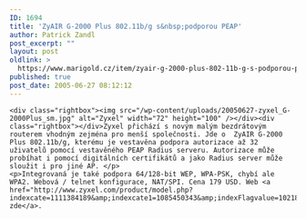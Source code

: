 ```yaml
---
ID: 1694
title: 'ZyAIR G-2000 Plus 802.11b/g s&nbsp;podporou PEAP'
author: Patrick Zandl
post_excerpt: ""
layout: post
oldlink: >
  https://www.marigold.cz/item/zyair-g-2000-plus-802-11b-g-s-podporou-peap
published: true
post_date: 2005-06-27 08:12:12
---
```

	<div class="rightbox"><img src="/wp-content/uploads/20050627-zyxel_G-2000Plus_sm.jpg" alt="Zyxel" width="72" height="100" /></div><div class="rightbox"></div>Zyxel přichází s novým malým bezdrátovým routerem vhodným zejména pro menší společnosti. Jde o  ZyAIR G-2000 Plus 802.11b/g, kterému je vestavěna podpora autorizace až 32 uživatelů pomocí vestavěného PEAP Radius serveru. Autorizace může probíhat i pomocí digitálních certifikátů a jako Radius server může sloužit i pro jiné AP. </p>
	<p>Integrovaná je také podpora 64/128-bit WEP, WPA-PSK, chybí ale WPA2. Webová / telnet konfigurace, NAT/SPI. Cena 179 USD. Web <a href="http://www.zyxel.com/product/model.php?indexcate=1111384189&amp;indexcate1=1085450343&amp;indexFlagvalue=1021876859">výrobce zde</a>.
</p>